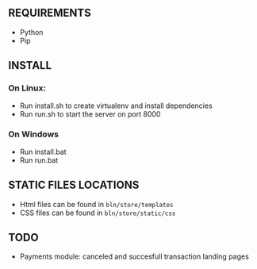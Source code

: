 ## REQUIREMENTS
* Python
* Pip

## INSTALL
### On Linux:
* Run install.sh to create virtualenv and install dependencies
* Run run.sh to start the server on port 8000

### On Windows
* Run install.bat
* Run run.bat

## STATIC FILES LOCATIONS
* Html files can be found in `bln/store/templates`
* CSS files can be found in `bln/store/static/css`

## TODO
* Payments module: canceled and succesfull transaction landing pages